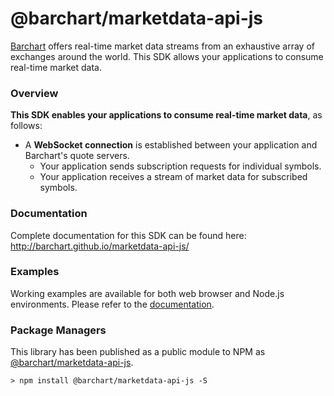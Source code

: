 # @barchart/marketdata-api-js

[Barchart](https://www.barchart.com) offers real-time market data streams from an exhaustive array of exchanges around the world. This SDK allows your applications to consume real-time market data.

### Overview

**This SDK enables your applications to consume real-time market data**, as follows:

* A **WebSocket connection** is established between your application and Barchart's quote servers.
  * Your application sends subscription requests for individual symbols.
  * Your application receives a stream of market data for subscribed symbols.

### Documentation

Complete documentation for this SDK can be found here: http://barchart.github.io/marketdata-api-js/

### Examples

Working examples are available for both web browser and Node.js environments. Please refer to the [documentation](http://barchart.github.io/marketdata-api-js/).

### Package Managers

This library has been published as a public module to NPM as [@barchart/marketdata-api-js](https://www.npmjs.com/package/@barchart/marketdata-api-js).

    > npm install @barchart/marketdata-api-js -S

